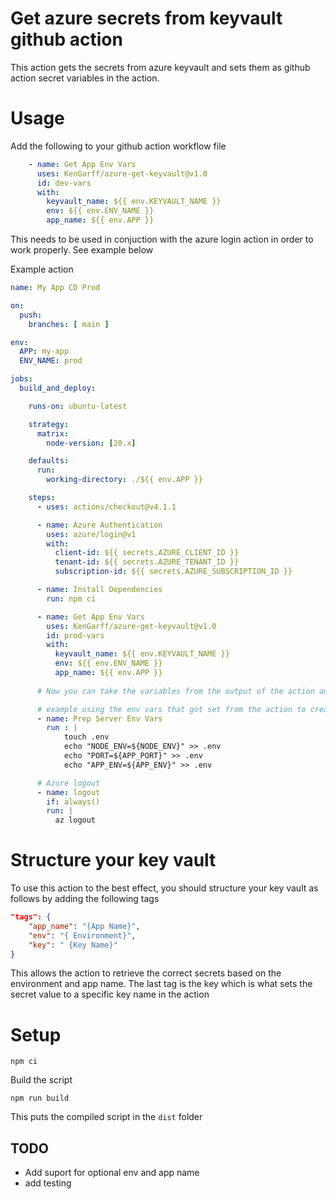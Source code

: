 # Get azure secrets from keyvault github action

This action gets the secrets from azure keyvault and sets them as github action secret variables in the action.

# Usage

Add the following to your github action workflow file

```yaml
    - name: Get App Env Vars
      uses: KenGarff/azure-get-keyvault@v1.0
      id: dev-vars
      with:
        keyvault_name: ${{ env.KEYVAULT_NAME }}	  	
        env: ${{ env.ENV_NAME }}
        app_name: ${{ env.APP }}
```

This needs to be used in conjuction with the azure login action in order to work properly. See example below

Example action

```yaml
name: My App CD Prod

on:
  push:
    branches: [ main ]

env:
  APP: my-app
  ENV_NAME: prod

jobs:
  build_and_deploy:

    runs-on: ubuntu-latest

    strategy:
      matrix:
        node-version: [20.x]

    defaults:
      run:
        working-directory: ./${{ env.APP }}

    steps:
      - uses: actions/checkout@v4.1.1

      - name: Azure Authentication
        uses: azure/login@v1
        with:
          client-id: ${{ secrets.AZURE_CLIENT_ID }}
          tenant-id: ${{ secrets.AZURE_TENANT_ID }}
          subscription-id: ${{ secrets.AZURE_SUBSCRIPTION_ID }}

      - name: Install Dependencies
        run: npm ci

      - name: Get App Env Vars
        uses: KenGarff/azure-get-keyvault@v1.0
        id: prod-vars
        with:
          keyvault_name: ${{ env.KEYVAULT_NAME }}	
          env: ${{ env.ENV_NAME }}
          app_name: ${{ env.APP }}
        
      # Now you can take the variables from the output of the action and use them in your action or create a env file for you app which all get added to 

      # example using the env vars that got set from the action to create a .env for a nodejs app
      - name: Prep Server Env Vars
        run : |
            touch .env
            echo "NODE_ENV=${NODE_ENV}" >> .env
            echo "PORT=${APP_PORT}" >> .env
            echo "APP_ENV=${APP_ENV}" >> .env

      # Azure logout 
      - name: logout
        if: always()
        run: |
          az logout
```

# Structure your key vault

To use this action to the best effect, you should structure your key vault as follows by adding the following tags 
```json
"tags": {
	"app_name": "{App Name}",
	"env": "{ Environment}",
	"key": " {Key Name}"
}
```

This allows the action to retrieve the correct secrets based on the environment and app name. The last tag is the key which is what sets the secret value to a specific key name in the action 

# Setup

```
npm ci
```

Build the script
```
npm run build
```

This puts the compiled script in the `dist` folder


## TODO

- Add suport for optional env and app name
- add testing
